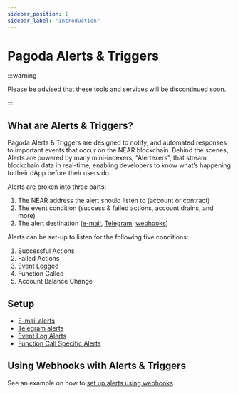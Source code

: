 ```yaml
---
sidebar_position: 1
sidebar_label: "Introduction"
---
```


# Pagoda Alerts & Triggers

:::warning

Please be advised that these tools and services will be discontinued soon.

:::

## What are Alerts & Triggers?

Pagoda Alerts & Triggers are designed to notify, and automated responses to important events that occur on the NEAR blockchain. Behind the scenes, Alerts are powered by  many mini-indexers, “Alertexers”, that stream blockchain data in real-time, enabling developers to know what’s happening to their dApp before their users do.

Alerts are broken into three parts: 
1. The NEAR address the alert should listen to (account or contract)
2. The event condition (success & failed actions, account drains, and more)
3. The alert destination ([e-mail](setup.md#setting-up-e-mail-alerts), [Telegram](setup.md#setting-up-telegram-alerts), [webhooks](webhooks.md))

Alerts can be set-up to listen for the following five conditions: 
1. Successful Actions
2. Failed Actions
3. [Event Logged](https://nomicon.io/Standards/EventsFormat)
4. Function Called
5. Account Balance Change

## Setup

- [E-mail alerts](setup.md#setting-up-e-mail-alerts)
- [Telegram alerts](setup.md#setting-up-telegram-alerts)
- [Event Log Alerts](setup.md#setting-up-event-log-alerts)
- [Function Call Specific Alerts](setup.md#setting-up-function-call-specific-alerts)

## Using Webhooks with Alerts & Triggers

See an example on how to [set up alerts using webhooks](webhooks.md).
